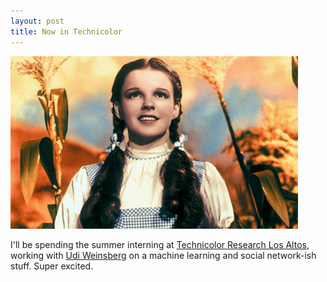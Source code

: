 ```yaml
---
layout: post
title: Now in Technicolor
---
```

<div class="centered">
<img src="images/dorothy.jpg" class="post-lead-image-unwrapped"/><br/>
</div>

I'll be spending the summer interning at [Technicolor Research Los Altos](http://losaltos.thlab.net/), working with [Udi Weinsberg](http://losaltos.thlab.net/people/udi-weinsberg) on a machine learning and social network-ish stuff.  Super excited.
